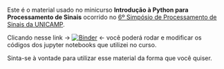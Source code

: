Este é o material usado no minicurso **Introdução à Python para Processamento de Sinais** ocorrido no [6º Simpósio de Processamento de Sinais da UNICAMP](http://www.sps.fee.unicamp.br/).  

Clicando nesse link -> [![Binder](http://mybinder.org/badge.svg)](http://mybinder.org/repo/wesleydeor/python-pds) <- você poderá rodar e modificar os códigos dos jupyter notebooks que utilizei no curso.

Sinta-se à vontade para utilizar esse material da forma que você quiser.  

